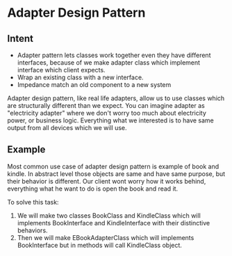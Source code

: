 # Adapter Design Pattern

## Intent

- Adapter pattern lets classes work together even they have different interfaces, because of we make adapter class which implement interface which client expects.
- Wrap an existing class with a new interface.
- Impedance match an old component to a new system

Adapter design pattern, like real life adapters, allow us to use classes which are structurally different than we expect. You can imagine adapter as "electricity adapter" where we don't worry too much about electricity power, or business logic. Everything what we interested is to have same output from all devices which we will use. 

## Example

Most common use case of adapter design pattern is example of book and kindle.  In abstract level those objects are same and have same purpose, but their behavior is different. Our client wont worry how it works behind, everything what he want to do is open the book and read it. 

To solve this task: 
 1. We will make two classes BookClass and KindleClass which will implements BookInterface and KindleInterface with their distinctive behaviors.        
 2. Then we will make EBookAdapterClass which will implements BookInterface but in methods will call KindleClass object.  